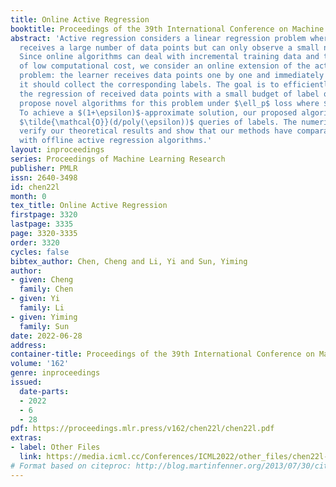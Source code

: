 ```yaml
---
title: Online Active Regression
booktitle: Proceedings of the 39th International Conference on Machine Learning
abstract: 'Active regression considers a linear regression problem where the learner
  receives a large number of data points but can only observe a small number of labels.
  Since online algorithms can deal with incremental training data and take advantage
  of low computational cost, we consider an online extension of the active regression
  problem: the learner receives data points one by one and immediately decides whether
  it should collect the corresponding labels. The goal is to efficiently maintain
  the regression of received data points with a small budget of label queries. We
  propose novel algorithms for this problem under $\ell_p$ loss where $p\in[1,2]$.
  To achieve a $(1+\epsilon)$-approximate solution, our proposed algorithms only requires
  $\tilde{\mathcal{O}}(d/poly(\epsilon))$ queries of labels. The numerical results
  verify our theoretical results and show that our methods have comparable performance
  with offline active regression algorithms.'
layout: inproceedings
series: Proceedings of Machine Learning Research
publisher: PMLR
issn: 2640-3498
id: chen22l
month: 0
tex_title: Online Active Regression
firstpage: 3320
lastpage: 3335
page: 3320-3335
order: 3320
cycles: false
bibtex_author: Chen, Cheng and Li, Yi and Sun, Yiming
author:
- given: Cheng
  family: Chen
- given: Yi
  family: Li
- given: Yiming
  family: Sun
date: 2022-06-28
address:
container-title: Proceedings of the 39th International Conference on Machine Learning
volume: '162'
genre: inproceedings
issued:
  date-parts:
  - 2022
  - 6
  - 28
pdf: https://proceedings.mlr.press/v162/chen22l/chen22l.pdf
extras:
- label: Other Files
  link: https://media.icml.cc/Conferences/ICML2022/other_files/chen22l-supp.zip
# Format based on citeproc: http://blog.martinfenner.org/2013/07/30/citeproc-yaml-for-bibliographies/
---
```

